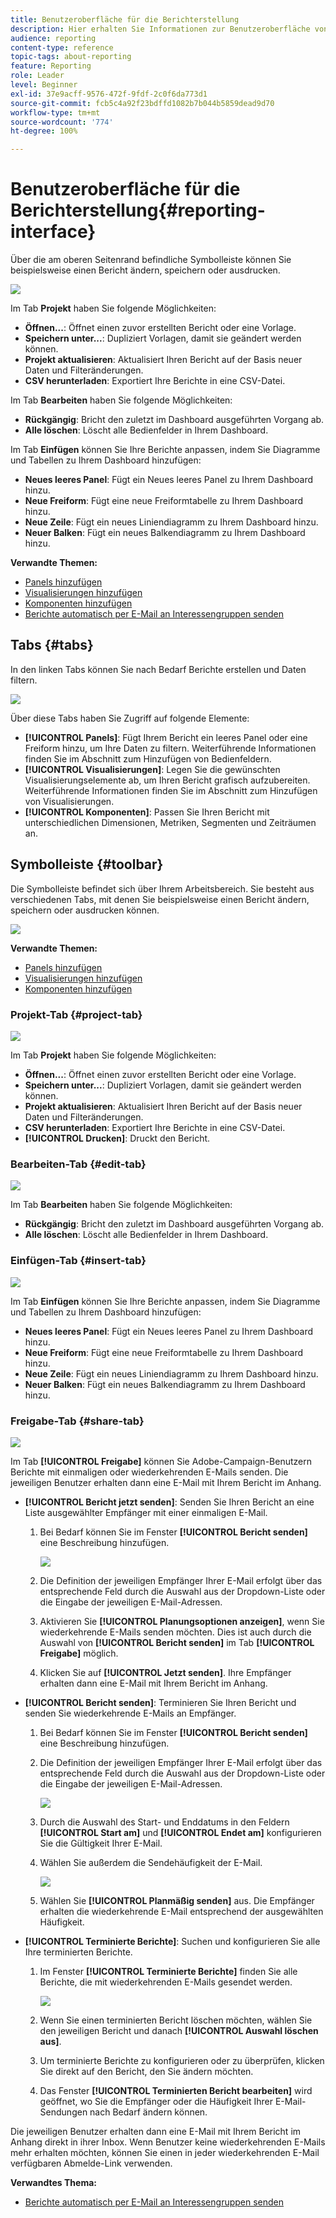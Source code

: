 ```yaml
---
title: Benutzeroberfläche für die Berichterstellung
description: Hier erhalten Sie Informationen zur Benutzeroberfläche von dynamischen Berichten und zur Navigation durch die verschiedenen Tabs und Menüs.
audience: reporting
content-type: reference
topic-tags: about-reporting
feature: Reporting
role: Leader
level: Beginner
exl-id: 37e9acff-9576-472f-9fdf-2c0f6da773d1
source-git-commit: fcb5c4a92f23bdffd1082b7b044b5859dead9d70
workflow-type: tm+mt
source-wordcount: '774'
ht-degree: 100%

---
```


# Benutzeroberfläche für die Berichterstellung{#reporting-interface}

Über die am oberen Seitenrand befindliche Symbolleiste können Sie beispielsweise einen Bericht ändern, speichern oder ausdrucken.

![](assets/dynamic_report_toolbar.png)

Im Tab **Projekt** haben Sie folgende Möglichkeiten:

* **Öffnen...**: Öffnet einen zuvor erstellten Bericht oder eine Vorlage.
* **Speichern unter...**: Dupliziert Vorlagen, damit sie geändert werden können.
* **Projekt aktualisieren**: Aktualisiert Ihren Bericht auf der Basis neuer Daten und Filteränderungen.
* **CSV herunterladen**: Exportiert Ihre Berichte in eine CSV-Datei.

Im Tab **Bearbeiten** haben Sie folgende Möglichkeiten:

* **Rückgängig**: Bricht den zuletzt im Dashboard ausgeführten Vorgang ab.
* **Alle löschen**: Löscht alle Bedienfelder in Ihrem Dashboard.

Im Tab **Einfügen** können Sie Ihre Berichte anpassen, indem Sie Diagramme und Tabellen zu Ihrem Dashboard hinzufügen:

* **Neues leeres Panel**: Fügt ein Neues leeres Panel zu Ihrem Dashboard hinzu.
* **Neue Freiform**: Fügt eine neue Freiformtabelle zu Ihrem Dashboard hinzu.
* **Neue Zeile**: Fügt ein neues Liniendiagramm zu Ihrem Dashboard hinzu.
* **Neuer Balken**: Fügt ein neues Balkendiagramm zu Ihrem Dashboard hinzu.

**Verwandte Themen:**

* [Panels hinzufügen](../../reporting/using/adding-panels.md)
* [Visualisierungen hinzufügen](../../reporting/using/adding-visualizations.md)
* [Komponenten hinzufügen](../../reporting/using/adding-components.md)
* [Berichte automatisch per E-Mail an Interessengruppen senden](https://helpx.adobe.com/de/campaign/kb/simplify-campaign-management.html#Reportandshareinsightswithallstakeholders)

## Tabs      {#tabs}

In den linken Tabs können Sie nach Bedarf Berichte erstellen und Daten filtern.

![](assets/dynamic_report_interface.png)

Über diese Tabs haben Sie Zugriff auf folgende Elemente:

* **[!UICONTROL Panels]**: Fügt Ihrem Bericht ein leeres Panel oder eine Freiform hinzu, um Ihre Daten zu filtern. Weiterführende Informationen finden Sie im Abschnitt zum Hinzufügen von Bedienfeldern.
* **[!UICONTROL Visualisierungen]**: Legen Sie die gewünschten Visualisierungselemente ab, um Ihren Bericht grafisch aufzubereiten. Weiterführende Informationen finden Sie im Abschnitt zum Hinzufügen von Visualisierungen.
* **[!UICONTROL Komponenten]**: Passen Sie Ihren Bericht mit unterschiedlichen Dimensionen, Metriken, Segmenten und Zeiträumen an.

## Symbolleiste {#toolbar}

Die Symbolleiste befindet sich über Ihrem Arbeitsbereich. Sie besteht aus verschiedenen Tabs, mit denen Sie beispielsweise einen Bericht ändern, speichern oder ausdrucken können.

![](assets/dynamic_report_toolbar.png)

**Verwandte Themen:**

* [Panels hinzufügen](../../reporting/using/adding-panels.md)
* [Visualisierungen hinzufügen](../../reporting/using/adding-visualizations.md)
* [Komponenten hinzufügen](../../reporting/using/adding-components.md)

### Projekt-Tab {#project-tab}

![](assets/tab_project.png)

Im Tab **Projekt** haben Sie folgende Möglichkeiten:

* **Öffnen...**: Öffnet einen zuvor erstellten Bericht oder eine Vorlage.
* **Speichern unter...**: Dupliziert Vorlagen, damit sie geändert werden können.
* **Projekt aktualisieren**: Aktualisiert Ihren Bericht auf der Basis neuer Daten und Filteränderungen.
* **CSV herunterladen**: Exportiert Ihre Berichte in eine CSV-Datei.
* **[!UICONTROL Drucken]**: Druckt den Bericht.

### Bearbeiten-Tab {#edit-tab}

![](assets/tab_edit.png)

Im Tab **Bearbeiten** haben Sie folgende Möglichkeiten:

* **Rückgängig**: Bricht den zuletzt im Dashboard ausgeführten Vorgang ab.
* **Alle löschen**: Löscht alle Bedienfelder in Ihrem Dashboard.

### Einfügen-Tab {#insert-tab}

![](assets/tab_insert.png)

Im Tab **Einfügen** können Sie Ihre Berichte anpassen, indem Sie Diagramme und Tabellen zu Ihrem Dashboard hinzufügen:

* **Neues leeres Panel**: Fügt ein Neues leeres Panel zu Ihrem Dashboard hinzu.
* **Neue Freiform**: Fügt eine neue Freiformtabelle zu Ihrem Dashboard hinzu.
* **Neue Zeile**: Fügt ein neues Liniendiagramm zu Ihrem Dashboard hinzu.
* **Neuer Balken**: Fügt ein neues Balkendiagramm zu Ihrem Dashboard hinzu.

### Freigabe-Tab      {#share-tab}

![](assets/tab_share_1.png)

Im Tab **[!UICONTROL Freigabe]** können Sie Adobe-Campaign-Benutzern Berichte mit einmaligen oder wiederkehrenden E-Mails senden. Die jeweiligen Benutzer erhalten dann eine E-Mail mit Ihrem Bericht im Anhang.

* **[!UICONTROL Bericht jetzt senden]**: Senden Sie Ihren Bericht an eine Liste ausgewählter Empfänger mit einer einmaligen E-Mail.

   1. Bei Bedarf können Sie im Fenster **[!UICONTROL Bericht senden]** eine Beschreibung hinzufügen.

      ![](assets/tab_share_4.png)

   1. Die Definition der jeweiligen Empfänger Ihrer E-Mail erfolgt über das entsprechende Feld durch die Auswahl aus der Dropdown-Liste oder die Eingabe der jeweiligen E-Mail-Adressen.
   1. Aktivieren Sie **[!UICONTROL Planungsoptionen anzeigen]**, wenn Sie wiederkehrende E-Mails senden möchten. Dies ist auch durch die Auswahl von **[!UICONTROL Bericht senden]** im Tab **[!UICONTROL Freigabe]** möglich.
   1. Klicken Sie auf **[!UICONTROL Jetzt senden]**. Ihre Empfänger erhalten dann eine E-Mail mit Ihrem Bericht im Anhang.

* **[!UICONTROL Bericht senden]**: Terminieren Sie Ihren Bericht und senden Sie wiederkehrende E-Mails an Empfänger.

   1. Bei Bedarf können Sie im Fenster **[!UICONTROL Bericht senden]** eine Beschreibung hinzufügen.
   1. Die Definition der jeweiligen Empfänger Ihrer E-Mail erfolgt über das entsprechende Feld durch die Auswahl aus der Dropdown-Liste oder die Eingabe der jeweiligen E-Mail-Adressen.

      ![](assets/tab_share_5.png)

   1. Durch die Auswahl des Start- und Enddatums in den Feldern **[!UICONTROL Start am]** und **[!UICONTROL Endet am]** konfigurieren Sie die Gültigkeit Ihrer E-Mail.
   1. Wählen Sie außerdem die Sendehäufigkeit der E-Mail.

      ![](assets/tab_share_2.png)

   1. Wählen Sie **[!UICONTROL Planmäßig senden]** aus. Die Empfänger erhalten die wiederkehrende E-Mail entsprechend der ausgewählten Häufigkeit.

* **[!UICONTROL Terminierte Berichte]**: Suchen und konfigurieren Sie alle Ihre terminierten Berichte.

   1. Im Fenster **[!UICONTROL Terminierte Berichte]** finden Sie alle Berichte, die mit wiederkehrenden E-Mails gesendet werden.

      ![](assets/tab_share_3.png)

   1. Wenn Sie einen terminierten Bericht löschen möchten, wählen Sie den jeweiligen Bericht und danach **[!UICONTROL Auswahl löschen aus]**.
   1. Um terminierte Berichte zu konfigurieren oder zu überprüfen, klicken Sie direkt auf den Bericht, den Sie ändern möchten.
   1. Das Fenster **[!UICONTROL Terminierten Bericht bearbeiten]** wird geöffnet, wo Sie die Empfänger oder die Häufigkeit Ihrer E-Mail-Sendungen nach Bedarf ändern können.

Die jeweiligen Benutzer erhalten dann eine E-Mail mit Ihrem Bericht im Anhang direkt in ihrer Inbox. Wenn Benutzer keine wiederkehrenden E-Mails mehr erhalten möchten, können Sie einen in jeder wiederkehrenden E-Mail verfügbaren Abmelde-Link verwenden.

**Verwandtes Thema:**

* [Berichte automatisch per E-Mail an Interessengruppen senden](https://helpx.adobe.com/campaign/kb/simplify-campaign-management.html#Reportandshareinsightswithallstakeholders)
